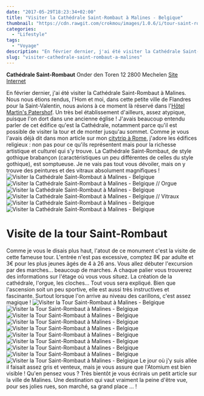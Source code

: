 ```yaml
---
date: "2017-05-29T18:23:34+02:00"
title: "Visiter la Cathédrale Saint-Rombaut à Malines - Belgique"
thumbnail: "https://cdn.rawgit.com/crokmou/images/1.0.6/i/tour-saint-rombaut-malines-mechelen-flandres-belgique-crokmou-blog-cuisine-voyage-1.jpg"
categories:
  - "Lifestyle"
tags:
  - "Voyage"
description: "En février dernier, j'ai été visiter la Cathédrale Saint-Rombaut à Malines. Nous nous étions rendus dans cette petite ville de Flandres pour la Saint-Va..."
slug: "visiter-cathedrale-saint-rombaut-a-malines"
---
```


**Cathédrale Saint-Rombaut** Onder den Toren 12 2800 Mechelen [Site Internet](https://toerisme.mechelen.be/montez-au-sommet-de-la-tour-saint-rombaut)

En février dernier, j'ai été visiter la Cathédrale Saint-Rombaut à Malines. Nous nous étions rendus, l'Hom et moi, dans cette petite ville de Flandres pour la Saint-Valentin, nous avions à ce moment là réservé dans l'[Hôtel Martin's Patershof](https://crokmou.com/2017/03/dormir-eglise-hotel-martins-patershof-a-malines-belgique). Un très bel établissement d'ailleurs, assez atypique, puisque l'on dort dans une ancienne église ! J'avais beaucoup entendu parler de cet édifice qu'est la Cathédrale, notamment parce qu'il est possible de visiter la tour et de monter jusqu'au sommet. Comme je vous l'avais déjà dit dans mon article sur mon [citytrip à Rome](https://crokmou.com/2017/01/citytrip-a-rome-italie), j'adore les édifices religieux : non pas pour ce qu'ils représentent mais pour la richesse artistique et culturel qui s'y trouve. La Cathédrale Saint-Rombaut, de style gothique brabançon (caractéristiques un peu différentes de celles du style gothique), est somptueuse. Je ne vais pas tout vous dévoiler, mais on y trouve des peintures et des vitraux absolument magnifiques ! ![Visiter la Cathédrale Saint-Rombaut à Malines - Belgique](https://cdn.rawgit.com/crokmou/images/1.0.6/i/tour-saint-rombaut-malines-mechelen-flandres-belgique-crokmou-blog-cuisine-voyage-1-1.jpg) ![Visiter la Cathédrale Saint-Rombaut à Malines - Belgique // Orgue](https://cdn.rawgit.com/crokmou/images/1.0.6/i/tour-saint-rombaut-malines-mechelen-flandres-belgique-crokmou-blog-cuisine-voyage-1-2.jpg) ![Visiter la Cathédrale Saint-Rombaut à Malines - Belgique ](https://cdn.rawgit.com/crokmou/images/1.0.6/i/tour-saint-rombaut-malines-mechelen-flandres-belgique-crokmou-blog-cuisine-voyage-1-3.jpg) ![Visiter la Cathédrale Saint-Rombaut à Malines - Belgique // Vitraux](https://cdn.rawgit.com/crokmou/images/1.0.6/i/tour-saint-rombaut-malines-mechelen-flandres-belgique-crokmou-blog-cuisine-voyage-1-5.jpg) ![Visiter la Cathédrale Saint-Rombaut à Malines - Belgique ](https://cdn.rawgit.com/crokmou/images/1.0.6/i/tour-saint-rombaut-malines-mechelen-flandres-belgique-crokmou-blog-cuisine-voyage-1-4.jpg) ![Visiter la Cathédrale Saint-Rombaut à Malines - Belgique](https://cdn.rawgit.com/crokmou/images/1.0.6/i/tour-saint-rombaut-malines-mechelen-flandres-belgique-crokmou-blog-cuisine-voyage-1-6.jpg)

# Visite de la tour Saint-Rombaut

Comme je vous le disais plus haut, l'atout de ce monument c'est la visite de cette fameuse tour. L'entrée n'est pas excessive, comptez 8€ par adulte et 3€ pour les plus jeunes âgés de 4 à 26 ans. Vous allez débuter l'excursion par des marches... beaucoup de marches. A chaque palier vous trouverez des informations sur l'étage où vous vous situez. La création de la cathédrale, l'orgue, les cloches... Tout vous sera expliqué. Bien que l'ascension soit un peu sportive, elle est aussi très instructives et fascinante. Surtout lorsque l'on arrive au niveau des carillons, c'est assez magique ! ![Visiter la Tour Saint-Rombaut à Malines - Belgique](https://cdn.rawgit.com/crokmou/images/1.0.6/i/tour-saint-rombaut-malines-mechelen-flandres-belgique-crokmou-blog-cuisine-voyage-1-7.jpg) ![Visiter la Tour Saint-Rombaut à Malines - Belgique](https://cdn.rawgit.com/crokmou/images/1.0.6/i/tour-saint-rombaut-malines-mechelen-flandres-belgique-crokmou-blog-cuisine-voyage-1-8.jpg) ![Visiter la Tour Saint-Rombaut à Malines - Belgique](https://cdn.rawgit.com/crokmou/images/1.0.6/i/tour-saint-rombaut-malines-mechelen-flandres-belgique-crokmou-blog-cuisine-voyage-1-9.jpg) ![Visiter la Tour Saint-Rombaut à Malines - Belgique](https://cdn.rawgit.com/crokmou/images/1.0.6/i/tour-saint-rombaut-malines-mechelen-flandres-belgique-crokmou-blog-cuisine-voyage-1-10.jpg) ![Visiter la Tour Saint-Rombaut à Malines - Belgique](https://cdn.rawgit.com/crokmou/images/1.0.6/i/tour-saint-rombaut-malines-mechelen-flandres-belgique-crokmou-blog-cuisine-voyage-1-12.jpg) ![Visiter la Tour Saint-Rombaut à Malines - Belgique](https://cdn.rawgit.com/crokmou/images/1.0.6/i/tour-saint-rombaut-malines-mechelen-flandres-belgique-crokmou-blog-cuisine-voyage-1-11.jpg) ![Visiter la Tour Saint-Rombaut à Malines - Belgique](https://cdn.rawgit.com/crokmou/images/1.0.6/i/tour-saint-rombaut-malines-mechelen-flandres-belgique-crokmou-blog-cuisine-voyage-1-13.jpg) ![Visiter la Tour Saint-Rombaut à Malines - Belgique](https://cdn.rawgit.com/crokmou/images/1.0.6/i/tour-saint-rombaut-malines-mechelen-flandres-belgique-crokmou-blog-cuisine-voyage-1-14.jpg) ![Visiter la Tour Saint-Rombaut à Malines - Belgique](https://cdn.rawgit.com/crokmou/images/1.0.6/i/tour-saint-rombaut-malines-mechelen-flandres-belgique-crokmou-blog-cuisine-voyage-1-16.jpg) ![Visiter la Tour Saint-Rombaut à Malines - Belgique](https://cdn.rawgit.com/crokmou/images/1.0.6/i/tour-saint-rombaut-malines-mechelen-flandres-belgique-crokmou-blog-cuisine-voyage-1-15.jpg) Le jour où j'y suis allée il faisait assez gris et venteux, mais je vous assure que l'Atomium est bien visible ! Qu'en pensez vous ? Très bientôt je vous écrirais un petit article sur la ville de Malines. Une destination qui vaut vraiment la peine d'être vue, pour ses jolies rues, son marché, sa grand place ... !